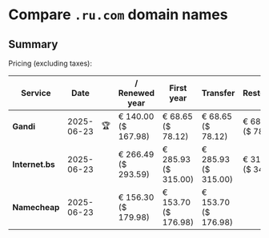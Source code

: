 # Compare `.ru.com` domain names

## Summary

Pricing (excluding taxes):

| Service | Date |  | / Renewed year | First year | Transfer | Restoration |
|--|--|--|--|--|--|--|
| **Gandi** | 2025-06-23 | 🏆 | € 140.00<br>($ 167.98) | € 68.65<br>($ 78.12) | € 68.65<br>($ 78.12) | € 68.65<br>($ 78.12) |
| **Internet.bs** | 2025-06-23 |  | € 266.49<br>($ 293.59) | € 285.93<br>($ 315.00) | € 285.93<br>($ 315.00) | € 311.89<br>($ 343.59) |
| **Namecheap** | 2025-06-23 |  | € 156.30<br>($ 179.98) | € 153.70<br>($ 176.98) | € 153.70<br>($ 176.98) |  |
